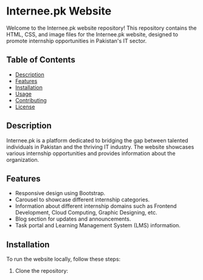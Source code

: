 # Internee.pk Website

Welcome to the Internee.pk website repository! This repository contains the HTML, CSS, and image files for the Internee.pk website, designed to promote internship opportunities in Pakistan's IT sector.

## Table of Contents

- [Description](#description)
- [Features](#features)
- [Installation](#installation)
- [Usage](#usage)
- [Contributing](#contributing)
- [License](#license)

## Description

Internee.pk is a platform dedicated to bridging the gap between talented individuals in Pakistan and the thriving IT industry. The website showcases various internship opportunities and provides information about the organization.

## Features

- Responsive design using Bootstrap.
- Carousel to showcase different internship categories.
- Information about different internship domains such as Frontend Development, Cloud Computing, Graphic Designing, etc.
- Blog section for updates and announcements.
- Task portal and Learning Management System (LMS) information.

## Installation

To run the website locally, follow these steps:

1. Clone the repository:
